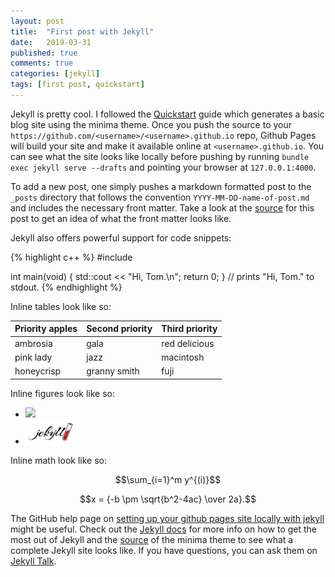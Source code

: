 ```yaml
---
layout: post
title:  "First post with Jekyll"
date:   2019-03-31
published: true
comments: true
categories: [jekyll]
tags: [first post, quickstart]
---
```


Jekyll is pretty cool. I followed the [Quickstart](https://jekyllrb.com/docs/) guide which generates a basic blog site using the minima theme. Once you push the source to your `https://github.com/<username>/<username>.github.io` repo, Github Pages will build your site and make it available online at `<username>.github.io`. You can see what the site looks like locally before pushing by running `bundle exec jekyll serve --drafts` and pointing your browser at `127.0.0.1:4000`.

To add a new post, one simply pushes a markdown formatted post to the `_posts` directory that follows the convention `YYYY-MM-DD-name-of-post.md` and includes the necessary front matter. Take a look at the [source](https://raw.githubusercontent.com/bduvenhage/bduvenhage.github.io/master/_posts/2019-03-31-first-post-with-jekyll.md) for this post to get an idea of what the front matter looks like.

Jekyll also offers powerful support for code snippets:

{% highlight c++ %}
#include <iostream>
  
int main(void)
{
  std::cout << "Hi, Tom.\n";
  return 0;
}
// prints "Hi, Tom." to stdout.
{% endhighlight %}

Inline tables look like so:

| Priority apples | Second priority | Third priority |
|-------|--------|---------|
| ambrosia | gala | red delicious |
| pink lady | jazz | macintosh |
| honeycrisp | granny smith | fuji |

Inline figures look like so:

<!--- - ![Logo Jekyll]({{site.url}}/assets/images/jekyll-logo.png ) -->

<!--- - ![Logo Jekyll]({{"/assets/images/jekyll-logo.png" | absolute_url}}) -->

- <img src="http://memofil.github.io/assets/images/categories/jekyll-logo.png" width="80" />

- <img src="/assets/images/jekyll-logo.png" width="80" />

<!--- - ![Logo Jekyll](/jekyll-logo.png) -->

Inline math look like so:
<!--- Put the below script somewhere. -->
<script src='https://cdnjs.cloudflare.com/ajax/libs/mathjax/2.7.5/latest.js?config=TeX-MML-AM_CHTML' async></script>

$$\sum_{i=1}^m y^{(i)}$$

$$x = {-b \pm \sqrt{b^2-4ac} \over 2a}.$$

The GitHub help page on [setting up your github pages site locally with jekyll](https://help.github.com/en/articles/setting-up-your-github-pages-site-locally-with-jekyll) might be useful. Check out the [Jekyll docs][jekyll-docs] for more info on how to get the most out of Jekyll and the [source](https://github.com/jekyll/minima) of the minima theme to see what a complete Jekyll site looks like. If you have questions, you can ask them on [Jekyll Talk][jekyll-talk]. 

[jekyll-docs]: https://jekyllrb.com/docs/home
[jekyll-gh]:   https://github.com/jekyll/jekyll
[jekyll-talk]: https://talk.jekyllrb.com/

